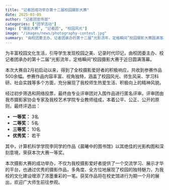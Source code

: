 ```yaml
---
title: "记者团成功举办第十二届校园摄影大赛"
date: 2025-03-05
author: "记者团宣传部"
categories: ["团学活动"]
tags: ["摄影大赛", "记者团", "校园风光"]
image: "/images/news/photography-contest.jpg"
summary: "由校团委主办、记者团承办的第十二届“光影流年，定格瞬间”校园摄影大赛圆满落幕。本次大赛共收到参赛作品500余幅，最终评选出一等奖3名，二等奖5名，三等奖10名。"
---
```


为丰富校园文化生活，引导学生发现校园之美、记录时代印记，由校团委主办、校记者团承办的第十二届“光影流年，定格瞬间”校园摄影大赛于近日圆满落幕。

本次大赛自2月初启动以来，得到了全校摄影爱好者的积极响应，共收到参赛作品500余幅。参赛作品内容丰富、视角独特，涵盖了校园风光、师生风采、学习科研、社会实践等多个方面，充分展现了我校师生热爱生活、积极向上的精神风貌。

经过初步筛选和网络投票，最终由专业评审团对入围作品进行匿名评审。评审团由我市摄影家协会专家及我校艺术学院专业教师组成，本着公平、公正、公开的原则，最终评选出：

- **一等奖：** 3名
- **二等奖：** 5名
- **三等奖：** 10名
- **优秀奖：** 若干

其中，计算机科学学院李同学的作品《晨曦中的图书馆》以其绝佳的光影构图和深刻意境，荣获本次大赛一等奖。

本次摄影大赛的成功举办，不仅为我校摄影爱好者提供了一个交流学习、展示才华的平台，也通过优秀的摄影作品，多角度、全方位地展现了校园的独特魅力，为我校的文化建设增添了浓墨重彩的一笔。获奖作品将在校史馆进行为期一个月的展出，欢迎广大师生前往参观。


